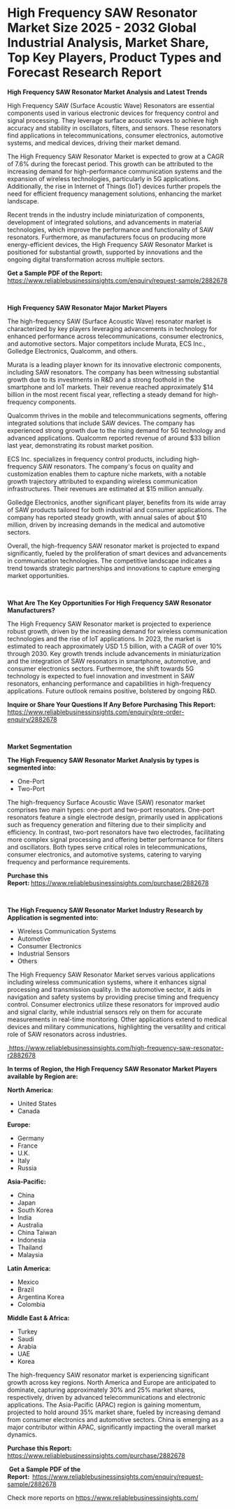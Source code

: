 <p><h1>High Frequency SAW Resonator Market Size 2025 - 2032 Global Industrial Analysis, Market Share, Top Key Players, Product Types and Forecast Research Report</h1></p><p><strong>High Frequency SAW Resonator Market Analysis and Latest Trends</strong></p>
<p><p>High Frequency SAW (Surface Acoustic Wave) Resonators are essential components used in various electronic devices for frequency control and signal processing. They leverage surface acoustic waves to achieve high accuracy and stability in oscillators, filters, and sensors. These resonators find applications in telecommunications, consumer electronics, automotive systems, and medical devices, driving their market demand.</p><p>The High Frequency SAW Resonator Market is expected to grow at a CAGR of 7.6% during the forecast period. This growth can be attributed to the increasing demand for high-performance communication systems and the expansion of wireless technologies, particularly in 5G applications. Additionally, the rise in Internet of Things (IoT) devices further propels the need for efficient frequency management solutions, enhancing the market landscape.</p><p>Recent trends in the industry include miniaturization of components, development of integrated solutions, and advancements in material technologies, which improve the performance and functionality of SAW resonators. Furthermore, as manufacturers focus on producing more energy-efficient devices, the High Frequency SAW Resonator Market is positioned for substantial growth, supported by innovations and the ongoing digital transformation across multiple sectors.</p></p>
<p><strong>Get a Sample PDF of the Report:&nbsp;</strong> <a href="https://www.reliablebusinessinsights.com/enquiry/request-sample/2882678?utm_campaign=3292&utm_medium=2&utm_source=Github&utm_content=ia&utm_term=13032025&utm_id=high-frequency-saw-resonator">https://www.reliablebusinessinsights.com/enquiry/request-sample/2882678</a></p>
<p>&nbsp;</p>
<p><strong>High Frequency SAW Resonator Major Market Players</strong></p>
<p><p>The high-frequency SAW (Surface Acoustic Wave) resonator market is characterized by key players leveraging advancements in technology for enhanced performance across telecommunications, consumer electronics, and automotive sectors. Major competitors include Murata, ECS Inc., Golledge Electronics, Qualcomm, and others.</p><p>Murata is a leading player known for its innovative electronic components, including SAW resonators. The company has been witnessing substantial growth due to its investments in R&D and a strong foothold in the smartphone and IoT markets. Their revenue reached approximately $14 billion in the most recent fiscal year, reflecting a steady demand for high-frequency components.</p><p>Qualcomm thrives in the mobile and telecommunications segments, offering integrated solutions that include SAW devices. The company has experienced strong growth due to the rising demand for 5G technology and advanced applications. Qualcomm reported revenue of around $33 billion last year, demonstrating its robust market position.</p><p>ECS Inc. specializes in frequency control products, including high-frequency SAW resonators. The company's focus on quality and customization enables them to capture niche markets, with a notable growth trajectory attributed to expanding wireless communication infrastructures. Their revenues are estimated at $15 million annually.</p><p>Golledge Electronics, another significant player, benefits from its wide array of SAW products tailored for both industrial and consumer applications. The company has reported steady growth, with annual sales of about $10 million, driven by increasing demands in the medical and automotive sectors.</p><p>Overall, the high-frequency SAW resonator market is projected to expand significantly, fueled by the proliferation of smart devices and advancements in communication technologies. The competitive landscape indicates a trend towards strategic partnerships and innovations to capture emerging market opportunities.</p></p>
<p>&nbsp;</p>
<p><strong>What Are The Key Opportunities For High Frequency SAW Resonator Manufacturers?</strong></p>
<p><p>The High Frequency SAW Resonator market is projected to experience robust growth, driven by the increasing demand for wireless communication technologies and the rise of IoT applications. In 2023, the market is estimated to reach approximately USD 1.5 billion, with a CAGR of over 10% through 2030. Key growth trends include advancements in miniaturization and the integration of SAW resonators in smartphone, automotive, and consumer electronics sectors. Furthermore, the shift towards 5G technology is expected to fuel innovation and investment in SAW resonators, enhancing performance and capabilities in high-frequency applications. Future outlook remains positive, bolstered by ongoing R&D.</p></p>
<p><strong>Inquire or Share Your Questions If Any Before Purchasing This Report:</strong> <a href="https://www.reliablebusinessinsights.com/enquiry/pre-order-enquiry/2882678?utm_campaign=3292&utm_medium=2&utm_source=Github&utm_content=ia&utm_term=13032025&utm_id=high-frequency-saw-resonator">https://www.reliablebusinessinsights.com/enquiry/pre-order-enquiry/2882678</a></p>
<p>&nbsp;</p>
<p><strong>Market Segmentation</strong></p>
<p><strong>The High Frequency SAW Resonator Market Analysis by types is segmented into:</strong></p>
<p><ul><li>One-Port</li><li>Two-Port</li></ul></p>
<p><p>The high-frequency Surface Acoustic Wave (SAW) resonator market comprises two main types: one-port and two-port resonators. One-port resonators feature a single electrode design, primarily used in applications such as frequency generation and filtering due to their simplicity and efficiency. In contrast, two-port resonators have two electrodes, facilitating more complex signal processing and offering better performance for filters and oscillators. Both types serve critical roles in telecommunications, consumer electronics, and automotive systems, catering to varying frequency and performance requirements.</p></p>
<p><strong>Purchase this Report:&nbsp;</strong><a href="https://www.reliablebusinessinsights.com/purchase/2882678?utm_campaign=3292&utm_medium=2&utm_source=Github&utm_content=ia&utm_term=13032025&utm_id=high-frequency-saw-resonator">https://www.reliablebusinessinsights.com/purchase/2882678</a></p>
<p>&nbsp;</p>
<p><strong>The High Frequency SAW Resonator Market Industry Research by Application is segmented into:</strong></p>
<p><ul><li>Wireless Communication Systems</li><li>Automotive</li><li>Consumer Electronics</li><li>Industrial Sensors</li><li>Others</li></ul></p>
<p><p>The High Frequency SAW Resonator Market serves various applications including wireless communication systems, where it enhances signal processing and transmission quality. In the automotive sector, it aids in navigation and safety systems by providing precise timing and frequency control. Consumer electronics utilize these resonators for improved audio and signal clarity, while industrial sensors rely on them for accurate measurements in real-time monitoring. Other applications extend to medical devices and military communications, highlighting the versatility and critical role of SAW resonators across industries.</p></p>
<p><a href="https://www.reliablebusinessinsights.com/high-frequency-saw-resonator-r2882678?utm_campaign=3292&utm_medium=2&utm_source=Github&utm_content=ia&utm_term=13032025&utm_id=high-frequency-saw-resonator">&nbsp;https://www.reliablebusinessinsights.com/high-frequency-saw-resonator-r2882678</a></p>
<p><strong>In terms of Region, the High Frequency SAW Resonator Market Players available by Region are:</strong></p>
<p>
    <p> <strong> North America: </strong>
        <ul>
            <li>United States</li>
            <li>Canada</li>
        </ul>
        </p> 
    <p> <strong> Europe: </strong>
        <ul>
            <li>Germany</li>
            <li>France</li>
            <li>U.K.</li>
            <li>Italy</li>
            <li>Russia</li>
        </ul>
        </p> 
    <p> <strong> Asia-Pacific: </strong>
        <ul>
            <li>China</li>
            <li>Japan</li>
            <li>South Korea</li>
            <li>India</li>
            <li>Australia</li>
            <li>China Taiwan</li>
            <li>Indonesia</li>
            <li>Thailand</li>
            <li>Malaysia</li>
        </ul>
        </p> 
    <p> <strong> Latin America: </strong>
        <ul>
            <li>Mexico</li>
            <li>Brazil</li>
            <li>Argentina Korea</li>
            <li>Colombia</li>
        </ul>
        </p> 
    <p> <strong> Middle East & Africa: </strong>
        <ul>
            <li>Turkey</li>
            <li>Saudi</li>
            <li>Arabia</li>
            <li>UAE</li>
            <li>Korea</li>
        </ul>
    </p>
    </p>
<p><p>The high-frequency SAW resonator market is experiencing significant growth across key regions. North America and Europe are anticipated to dominate, capturing approximately 30% and 25% market shares, respectively, driven by advanced telecommunications and electronic applications. The Asia-Pacific (APAC) region is gaining momentum, projected to hold around 35% market share, fueled by increasing demand from consumer electronics and automotive sectors. China is emerging as a major contributor within APAC, significantly impacting the overall market dynamics.</p></p>
<p><strong>Purchase this Report: </strong><a href="https://www.reliablebusinessinsights.com/purchase/2882678?utm_campaign=3292&utm_medium=2&utm_source=Github&utm_content=ia&utm_term=13032025&utm_id=high-frequency-saw-resonator">https://www.reliablebusinessinsights.com/purchase/2882678</a></p>
<p>&nbsp;<strong>Get a Sample PDF of the Report:&nbsp;&nbsp;</strong><a href="https://www.reliablebusinessinsights.com/enquiry/request-sample/2882678?utm_campaign=3292&utm_medium=2&utm_source=Github&utm_content=ia&utm_term=13032025&utm_id=high-frequency-saw-resonator">https://www.reliablebusinessinsights.com/enquiry/request-sample/2882678</a></p>
<p><strong></strong></p>
<p>Check more reports on <a href="https://www.reliablebusinessinsights.com/?utm_campaign=3292&utm_medium=2&utm_source=Github&utm_content=ia&utm_term=13032025&utm_id=high-frequency-saw-resonator">https://www.reliablebusinessinsights.com/</a></p>